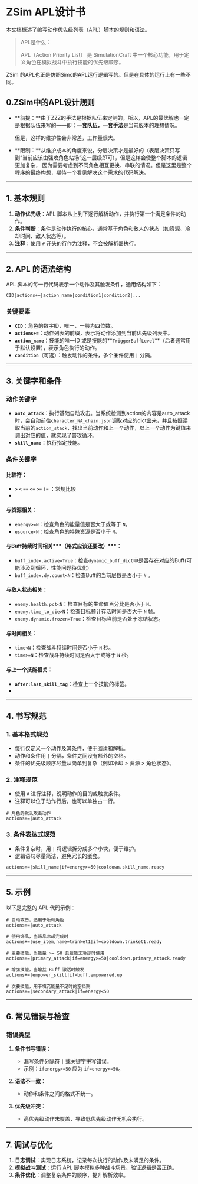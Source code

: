 
# ZSim APL设计书

本文档概述了编写动作优先级列表（APL）脚本的规则和语法。

> APL是什么：
>
> APL（Action Priority List） 是 SimulationCraft 中一个核心功能，用于定义角色在模拟战斗中执行技能的优先级顺序。

ZSim 的APL也正是仿照Simc的APL运行逻辑写的。但是在具体的运行上有一些不同。

## **0.ZSim中的APL设计规则**

- **前提：**由于ZZZ的手法是根据队伍来定制的，所以，APL的最优解也一定是根据队伍来写的——即：**一套队伍，一套手法**是当前版本的理想情况。

  但是，这样的维护性会非常差，工作量很大。

- **限制：**从维护成本的角度来说，分层决策才是最好的（表层决策只写到“当前应该由强攻角色站场”这一层级即可），但是这样会使整个脚本的逻辑更加复杂， 因为需要考虑到不同角色相互更换、串联的情况。但是这里是整个程序的最终构想，期待一个看见解决这个需求的代码解决。

---

## 1. 基本规则

1. **动作优先级**：APL 脚本从上到下逐行解析动作，并执行第一个满足条件的动作。
2. **条件判断**：条件是动作执行的核心，通常基于角色和敌人的状态（如资源、冷却时间、敌人状态等）。
3. **注释**：使用 `#` 开头的行作为注释，不会被解析器执行。

---

## 2. APL 的语法结构

APL 脚本的每一行代码表示一个动作及其触发条件，通用结构如下：

```
CID|actions+=|action_name|condition1|condition2|...
```

### 关键要素

- **`CID`**：角色的数字ID，唯一，一般为四位数。
- **`actions+=`**：动作列表的前缀，表示将动作添加到当前优先级列表中。
- **`action_name`**：技能的唯一ID 或是技能的**`TriggerBuffLevel`**（后者通常用于默认设置），表示角色执行的动作。
- **`condition`**（可选）：触发动作的条件，多个条件使用 `|` 分隔。

---

## 3. 关键字和条件

### 动作关键字

- **`auto_attack`**：执行基础自动攻击。当系统检测到action的内容是auto_attack时，会自动前往`character_NA_chain.json`调取对应的dict出来，并且按照读取当前的`action_stack`，找出当前动作和上一个动作，以上一个动作为键值来调出对应的值，就实现了普攻循环。
- **`skill_name`**：执行指定技能。

### 条件关键字

#### 比较符：

-  `>` `<` `==` `<=` `>=` `!=` ：常规比较
- 

#### 与资源相关：
- `energy>=N`：检查角色的能量值是否大于或等于 `N`。
- `esource<N`：检查角色的特殊资源是否小于 `N`。

#### 与Buff持续时间相关***（格式应该还要改）***：
- `buff_index.active=True`：检查`dynamic_buff_dict`中是否存在对应的Buff(可能涉及到循环，性能问题待优化)  
- `buff_index.dy.count<N`：检查Buff的当前层数是否小于 `N` 。

#### 与敌人状态相关：
- `enemy.health.pct<N`：检查目标的生命值百分比是否小于 `N`。
- `enemy.time_to_die>N`：检查目标预计存活时间是否大于 `N` 帧。
- `enemy.dynamic.frozen=True`：检查目标当前是否处于冻结状态。

#### 与时间相关：
- `time<N`：检查战斗持续时间是否小于 `N` 秒。
- `time>=N`：检查战斗持续时间是否大于或等于 `N` 秒。

#### 与上一个技能相关：

- **`after:last_skill_tag`**：检查上一个技能的标签。
- 

---

## 4. 书写规范

### 1. 基本格式规范
- 每行仅定义一个动作及其条件，便于阅读和解析。
- 动作和条件用 `|` 分隔，条件之间没有额外的空格。
- 条件的优先级顺序尽量从简单到复杂（例如冷却 > 资源 > 角色状态）。

### 2. 注释规范
- 使用 `#` 进行注释，说明动作的目的或触发条件。
- 注释可以位于动作行后，也可以单独占一行。

```apl
# 角色的默认攻击动作
actions+=|auto_attack
```

### 3. 条件表达式规范
- 条件复杂时，用 `|` 将逻辑拆分成多个小块，便于维护。
- 逻辑语句尽量简洁，避免冗长的嵌套。

```apl
actions+=|skill_name|if=energy>=50|cooldown.skill_name.ready
```

---

## 5. 示例

以下是完整的 APL 代码示例：

```apl
# 自动攻击，适用于所有角色
actions+=|auto_attack

# 使用饰品，当饰品冷却完成时
actions+=|use_item,name=trinket1|if=cooldown.trinket1.ready

# 主要技能，当能量 >= 50 且技能无冷却时使用
actions+=|primary_attack|if=energy>=50|cooldown.primary_attack.ready

# 增强技能，当增益 Buff 激活时触发
actions+=|empower_skill|if=buff.empowered.up

# 次要技能，用于填充能量不足时的空档期
actions+=|secondary_attack|if=energy<50
```

---

## 6. 常见错误与检查

### 错误类型
1. **条件书写错误**：
   - 漏写条件分隔符 `|` 或关键字拼写错误。
   - 示例：`ifenergy>=50` 应为 `if=energy>=50`。

2. **语法不一致**：
   - 动作和条件之间的格式不统一。

3. **优先级冲突**：
   - 高优先级动作未覆盖，导致低优先级动作无机会执行。

---

## 7. 调试与优化

1. **日志调试**：实现日志系统，记录每次执行的动作及未满足的条件。
2. **模拟战斗测试**：运行 APL 脚本模拟多种战斗场景，验证逻辑是否正确。
3. **条件优化**：调整复杂条件的顺序，提升解析效率。
